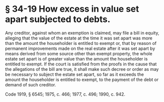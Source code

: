 # § 34-19 How excess in value set apart subjected to debts.

<p>Any creditor, against whom an exemption is claimed, may file a bill in equity, alleging that the value of the estate at the time it was set apart was more than the amount the householder is entitled to exempt or, that by reason of permanent improvements made on the real estate after it was set apart by means derived from some source other than exempt property, the whole estate set apart is of greater value than the amount the householder is entitled to exempt. If the court is satisfied from the proofs in the cause that the allegations of the bill are true, it shall make such decree or order as may be necessary to subject the estate set apart, so far as it exceeds the amount the householder is entitled to exempt, to the payment of the debt or demand of such creditor.</p><p>Code 1919, § 6545; 1975, c. 466; 1977, c. 496; 1990, c. 942.</p>